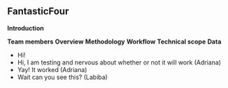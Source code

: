 ## FantasticFour
__Introduction__ 

__Team members__
__Overview__
__Methodology__ 
__Workflow__
__Technical scope__
__Data__


- Hi!
- Hi, I am testing and nervous about whether or not it will work (Adriana)
- Yay! It worked (Adriana)
- Wait can you see this? (Labiba)
